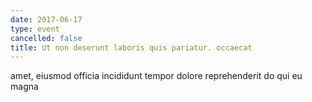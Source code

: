 ```yaml
---
date: 2017-06-17
type: event
cancelled: false
title: Ut non deserunt laboris quis pariatur. occaecat
---
```

amet, eiusmod officia incididunt tempor dolore reprehenderit do qui eu magna